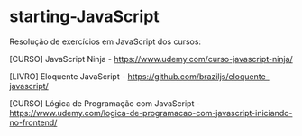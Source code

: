 # starting-JavaScript

Resolução de exercícios em JavaScript dos cursos:

[CURSO] JavaScript Ninja - https://www.udemy.com/curso-javascript-ninja/

[LIVRO] Eloquente JavaScript - https://github.com/braziljs/eloquente-javascript/

[CURSO] Lógica de Programação com JavaScript - https://www.udemy.com/logica-de-programacao-com-javascript-iniciando-no-frontend/
